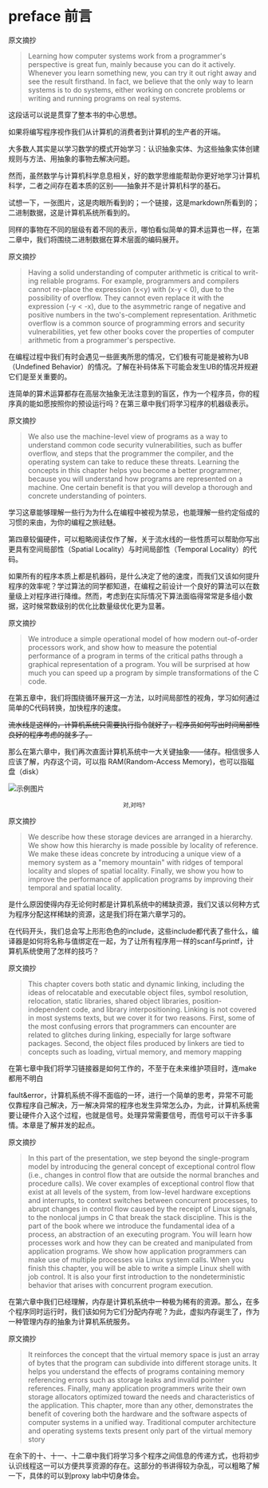 # preface 前言

原文摘抄

> Learning how computer systems work from a programmer's perspective is great fun, mainly because you can do it actively. Whenever you learn something new, you can try it out right away and see the result firsthand. In fact, we believe that the only way to learn systems is to do systems, either working on concrete problems or writing and running programs on real systems.

这段话可以说是贯穿了整本书的中心思想。

如果将编写程序视作我们从计算机的消费者到计算机的生产者的开端。

大多数人其实是以学习数学的模式开始学习：认识抽象实体、为这些抽象实体创建规则与方法、用抽象的事物去解决问题。

然而，虽然数学与计算机科学息息相关，好的数学思维能帮助你更好地学习计算机科学，二者之间存在着本质的区别——抽象并不是计算机科学的基石。

试想一下，一张图片，这是肉眼所看到的；一个链接，这是markdown所看到的；二进制数据，这是计算机系统所看到的。

同样的事物在不同的层级有着不同的表示，哪怕看似简单的算术运算也一样，在第二章中，我们将围绕二进制数据在算术层面的编码展开。

原文摘抄

> Having a solid understanding of computer arithmetic is critical to writ-ing reliable programs. For example, programmers and compilers cannot re-place the expression (x<y) with (x-y < 0), due to the possibility of overflow. They cannot even replace it with the expression (-y < -x), due to the asymmetric range of negative and positive numbers in the two's-complement representation. Arithmetic overflow is a common source of programming errors and security vulnerabilities, yet few other books cover the properties of computer arithmetic from a programmer's perspective.

在编程过程中我们有时会遇见一些匪夷所思的情况，它们极有可能是被称为UB（Undefined Behavior）的情况。了解在补码体系下可能会发生UB的情况并规避它们是至关重要的。

连简单的算术运算都存在高层次抽象无法注意到的盲区，作为一个程序员，你的程序真的能如愿按照你的预设运行吗？在第三章中我们将学习程序的机器级表示。

原文摘抄

> We also use the machine-level view of programs as a way to understand common code security vulnerabilities, such as buffer overflow, and steps that the programmer the compiler, and the operating system can take to reduce these threats. Learning the concepts in this chapter helps you become a better programmer, because you will understand how programs are represented on a machine. One certain benefit is that you will develop a thorough and concrete understanding of pointers.

学习这章能够理解一些行为为什么在编程中被视为禁忌，也能理解一些约定俗成的习惯的来由，为你的编程之旅祛魅。

第四章较偏硬件，可以粗略阅读仅作了解，关于流水线的一些性质可以帮助你写出更具有空间局部性（Spatial Locality）与时间局部性（Temporal Locality）的代码。

如果所有的程序本质上都是机器码，是什么决定了他的速度，而我们又该如何提升程序的效率呢？学过算法的同学都知道，在编程之前设计一个良好的算法可以在数量级上对程序进行降维。然而，考虑到在实际情况下算法面临得常常是多组小数据，这时候常数级别的优化比数量级优化更为显著。

原文摘抄

> We introduce a simple operational model of how modern out-of-order processors work, and show how to measure the potential performance of a program in terms of the critical paths through a graphical representation of a program. You will be surprised at how much you can speed up a program by simple transformations of the C code.

在第五章中，我们将围绕循环展开这一方法，以时间局部性的视角，学习如何通过简单的C代码转换，加快程序的速度。

~~流水线是这样的，计算机系统只需要执行指令就好了，程序员如何写出时间局部性良好的程序考虑的就多了。~~

那么在第六章中，我们再次直面计算机系统中一大关键抽象——储存。相信很多人应该了解，内存这个词，可以指 RAM(Random-Access Memory)，也可以指磁盘（disk）

![示例图片](../static/static0/image.png)

<center><small>对,对吗?</small></center>

原文摘抄

> We describe how these storage devices are arranged in a hierarchy. We show how this hierarchy is made possible by locality of reference. We make these ideas concrete by introducing a unique view of a memory system as a "memory mountain" with ridges of temporal locality and slopes of spatial locality. Finally, we show you how to improve the performance of application programs by improving their temporal and spatial locality.

是什么原因使得内存无论何时都是计算机系统中的稀缺资源，我们又该以何种方式为程序分配这样稀缺的资源，这是我们将在第六章学习的。

在代码开头，我们总会写上形形色色的include，这些include都代表了些什么，编译器是如何将名称与值绑定在一起，为了让所有程序用一样的scanf与printf，计算机系统使用了怎样的技巧？

原文摘抄

> This chapter covers both static and dynamic linking, including the ideas of relocatable and executable object files, symbol resolution, relocation, static libraries, shared object libraries, position-independent code, and library interpositioning. Linking is not covered in most systems texts, but we cover it for two reasons. First, some of the most confusing errors that programmers can encounter are related to glitches during linking, especially for large software packages. Second, the object files produced by linkers are tied to concepts such as loading, virtual memory, and memory mapping

在第七章中我们将学习链接器是如何工作的，不至于在未来维护项目时，连make都用不明白

fault&error，计算机系统不得不面临的一环，进行一个简单的思考，异常不可能仅靠程序自己解决，万一解决异常的程序也发生异常怎么办，为此，计算机系统需要让硬件介入这个过程，也就是信号。处理异常需要信号，而信号可以干许多事情。本章是了解并发的起点。

原文摘抄

> In this part of the presentation, we step beyond the single-program model by introducing the general concept of exceptional control flow (i.e., changes in control flow that are outside the normal branches and procedure calls). We cover examples of exceptional control flow that exist at all levels of the system, from low-level hardware exceptions and interrupts, to context switches between concurrent processes, to abrupt changes in control flow caused by the receipt of Linux signals, to the nonlocal jumps in C that break the stack discipline. This is the part of the book where we introduce the fundamental idea of a process, an abstraction of an executing program. You will learn how processes work and how they can be created and manipulated from application programs. We show how application programmers can make use of multiple processes via Linux system calls. When you finish this chapter, you will be able to write a simple Linux shell with job control. It is also your first introduction to the nondeterministic behavior that arises with concurrent program execution.

在第六章中我们已经理解，内存是计算机系统中一种极为稀有的资源。那么，在多个程序同时运行时，我们该如何为它们分配内存呢？为此，虚拟内存诞生了，作为一种管理内存的抽象为计算机系统服务。

原文摘抄

> It reinforces the concept that the virtual memory space is just an array of bytes that the program can subdivide into different storage units. It helps you understand the effects of programs containing memory referencing errors such as storage leaks and invalid pointer references. Finally, many application programmers write their own storage allocators optimized toward the needs and characteristics of the application. This chapter, more than any other, demonstrates the benefit of covering both the hardware and the software aspects of computer systems in a unified way. Traditional computer architecture and operating systems texts present only part of the virtual memory story

在余下的十、十一、十二章中我们将学习多个程序之间信息的传递方式，也将初步认识线程这一可以方便共享资源的存在。这部分的书讲得较为杂乱，可以粗略了解一下，具体的可以到proxy lab中切身体会。

